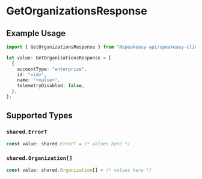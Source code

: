 # GetOrganizationsResponse

## Example Usage

```typescript
import { GetOrganizationsResponse } from "@speakeasy-api/speakeasy-client-sdk-typescript/sdk/models/operations";

let value: GetOrganizationsResponse = [
  {
    accountType: "enterprise",
    id: "<id>",
    name: "<value>",
    telemetryDisabled: false,
  },
];
```

## Supported Types

### `shared.ErrorT`

```typescript
const value: shared.ErrorT = /* values here */
```

### `shared.Organization[]`

```typescript
const value: shared.Organization[] = /* values here */
```

